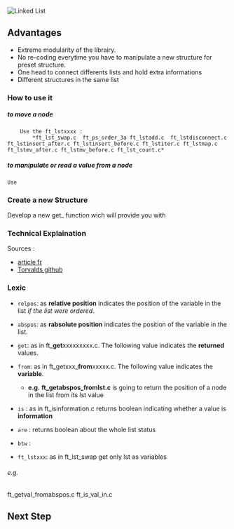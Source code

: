 ![Linked List](http://a.michelizza.free.fr/uploads/TutoOS/list_linux.png)

## Advantages

* Extreme modularity of the librairy.
* No re-coding everytime you have to manipulate a new structure for preset structure.
* One head to connect differents lists and hold extra informations
* Different structures in the same list

### How to use it

##### to move a node
		Use the ft_lstxxxx : 
			*ft_lst_swap.c	ft_ps_order_3a ft_lstadd.c	ft_lstdisconnect.c ft_lstinsert_after.c	ft_lstinsert_before.c ft_lstiter.c ft_lstmap.c	ft_lstmv_after.c ft_lstmv_before.c ft_lst_count.c*
##### to manipulate or read a value from a node
	Use 




### Create a new Structure

Develop a new get_ function wich will provide you with 


### Technical Explaination

Sources :
- [article fr](http://a.michelizza.free.fr/pmwiki.php?n=TutoOS.Linkedlist)
- [Torvalds github](https://github.com/torvalds/linux/blob/master/include/linux/list.h)

### Lexic

* `relpos`: as **relative position** indicates the position of the variable in the list *if the list were ordered*.
* `abspos`: as  **rabsolute position** indicates the position of the variable in the list.

* `get`: as in ft_**get**xxxxxxxxx.c. The following value indicates the **returned** values.  
* `from`: as in ft_getxxx_**from**xxxxx.c. The following value indicates the **variable**.
  * **e.g.** __ft_getabspos_fromlst.c__  is going to return the position of a node in the list from its lst value
  
* `is` : as in ft_isinformation.c returns boolean indicating whether a value is **information**
* `are` : returns boolean about the whole list status
* `btw` :
* `ft_lstxxx`: as in ft_lst_swap get only lst as variables

###### e.g.
ft_getval_fromabspos.c
ft_is_val_in.c


## Next Step
